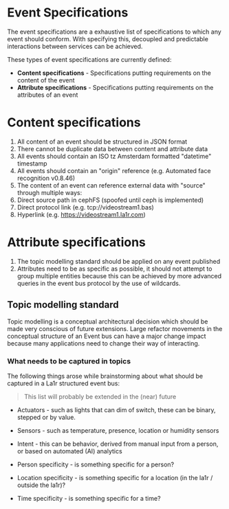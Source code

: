 # Event Specifications
The event specifications are a exhaustive list of specifications to which any event should conform.
With specifying this, decoupled and predictable interactions between services can be achieved.


These types of event specifications are currently defined:
* **Content specifications** - Specifications putting requirements on the content of the event
* **Attribute specifications** - Specifications putting requirements on the attributes of an event


# Content specifications
1. All content of an event should be structured in JSON format
1. There cannot be duplicate data between content and attribute data
1. All events should contain an ISO tz Amsterdam formatted "datetime" timestamp
1. All events should contain an "origin" reference (e.g. Automated face recognition v0.8.46)
1. The content of an event can reference external data with "source" through multiple ways:
  1. Direct source path in cephFS (spoofed until ceph is implemented) 
  1. Direct protocol link (e.g. tcp://videostream1.bas)
  1. Hyperlink (e.g. https://videostream1.la1r.com)

# Attribute specifications
1. The topic modelling standard should be applied on any event published
1. Attributes need to be as specific as possible, it should not attempt to group multiple entities because this can be achieved by more advanced queries in the event bus protocol by the use of wildcards.


## Topic modelling standard
Topic modelling is a conceptual architectural decision which should be made very conscious of future extensions.
Large refactor movements in the conceptual structure of an Event bus can have a major change impact because many applications need to change their way of interacting.

### What needs to be captured in topics
The following things arose while brainstorming about what should be captured in a La1r structured event bus:
> This list will probably be extended in the (near) future

* Actuators - such as lights that can dim of switch, these can be binary, stepped or by value.
* Sensors - such as temperature, presence, location or humidity sensors
* Intent - this can be behavior, derived from manual input from a person, or based on automated (AI) analytics


* Person specificity - is something specific for a person?
* Location specificity - is something specific for a location (in the la1r / outside the la1r)?
* Time specificity - is something specific for a time?

